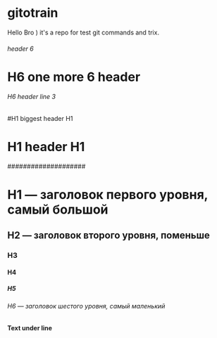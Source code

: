 # gitotrain
Hello Bro )
it's a repo for test git commands and trix.


###### header 6
# H6 one more 6 header

###### H6 header line 3


#H1 biggest header H1
###
# H1 header H1

####################




# H1 — заголовок первого уровня, самый большой
## H2 — заголовок второго уровня, поменьше
### H3
#### H4
##### H5
###### H6 — заголовок шестого уровня, самый маленький 

#### Text under line
